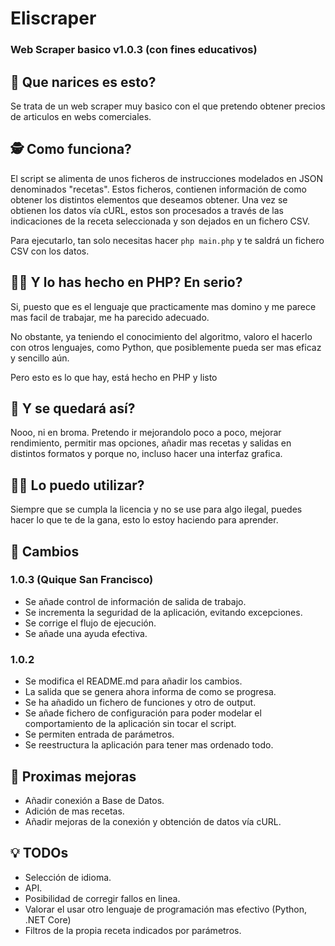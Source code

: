 # Eliscraper

### Web Scraper basico v1.0.3 (con fines educativos)

## :eyes:	Que narices es esto?
Se trata de un web scraper muy basico con el que pretendo obtener precios de articulos en webs comerciales.

## :detective: Como funciona?
El script se alimenta de unos ficheros de instrucciones modelados en JSON denominados "recetas".
Estos ficheros, contienen información de como obtener los distintos elementos que deseamos obtener.
Una vez se obtienen los datos vía cURL, estos son procesados a través de las indicaciones de la receta seleccionada y son dejados en un fichero CSV.

Para ejecutarlo, tan solo necesitas hacer `php main.php` y te saldrá un fichero CSV con los datos.

## :man_facepalming: Y lo has hecho en PHP? En serio?
Si, puesto que es el lenguaje que practicamente mas domino y me parece mas facil de trabajar, me ha parecido adecuado.

No obstante, ya teniendo el conocimiento del algoritmo, valoro el hacerlo con otros lenguajes, como Python, que posiblemente pueda ser mas eficaz y sencillo aún.

Pero esto es lo que hay, está hecho en PHP y listo

## :shrug: Y se quedará así?
Nooo, ni en broma. Pretendo ir mejorandolo poco a poco, mejorar rendimiento, permitir mas opciones, añadir mas recetas y salidas en distintos formatos y porque no, incluso hacer una interfaz grafica.

## :massage_woman:	Lo puedo utilizar?
Siempre que se cumpla la licencia y no se use para algo ilegal, puedes hacer lo que te de la gana, esto lo estoy haciendo para aprender.

## :toolbox:	Cambios

### 1.0.3 (Quique San Francisco)
- Se añade control de información de salida de trabajo.
- Se incrementa la seguridad de la aplicación, evitando excepciones.
- Se corrige el flujo de ejecución.
- Se añade una ayuda efectiva.

### 1.0.2
- Se modifica el README.md para añadir los cambios.
- La salida que se genera ahora informa de como se progresa.
- Se ha añadido un fichero de funciones y otro de output.
- Se añade fichero de configuración para poder modelar el comportamiento de la aplicación sin tocar el script.
- Se permiten entrada de parámetros.
- Se reestructura la aplicación para tener mas ordenado todo.

## :construction: Proximas mejoras
- Añadir conexión a Base de Datos.
- Adición de mas recetas.
- Añadir mejoras de la conexión y obtención de datos vía cURL.

## :bulb: TODOs
- Selección de idioma.
- API.
- Posibilidad de corregir fallos en linea.
- Valorar el usar otro lenguaje de programación mas efectivo (Python, .NET Core)
- Filtros de la propia receta indicados por parámetros.
